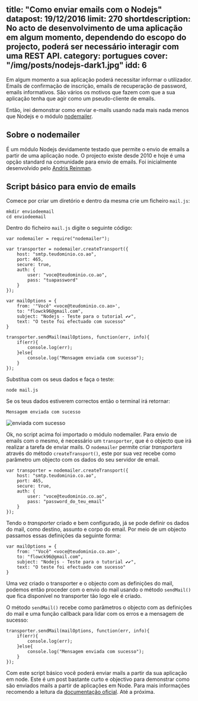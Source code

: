 title: "Como enviar emails com o Nodejs"
datapost: 19/12/2016
limit: 270
shortdescription: No acto de desenvolvimento de uma aplicação em algum momento, dependendo do escopo do projecto, poderá ser necessário interagir com uma REST API.
category: portugues
cover: "/img/posts/nodejs-dark1.jpg"
idd: 6
---

Em algum momento a sua aplicação poderá necessitar informar o utilizador. Emails de confirmação de inscrição, emails de recuperação de password, emails informativos. São vários os motivos que fazem com que a sua aplicação tenha que agir como um pseudo-cliente de emails. 

Então, irei demonstrar como enviar e-mails usando nada mais nada menos que Nodejs e o módulo [nodemailer](https://nodemailer.com/).

## Sobre o nodemailer

É um módulo Nodejs devidamente testado que permite o envio de emails a partir de uma aplicação node. O projecto existe desde 2010 e hoje é uma opção standard na comunidade para envio de emails. Foi inicialmente desenvolvido pelo [Andris Reinman](https://github.com/andris9).

## Script básico para envio de emails

Comece por criar um diretório e dentro da mesma crie um ficheiro `mail.js`:

	mkdir enviodeemail
	cd enviodeemail

Dentro do ficheiro `mail.js` digite o seguinte código:

	var nodemailer = require("nodemailer");

	var transporter = nodemailer.createTransport({
		host: "smtp.teudominio.co.ao",
		port: 465,
		secure: true,
		auth: {
			user: "voce@teudominio.co.ao",
			pass: "tuapassword"
		}
	});

	var mailOptions = {
		from: '"Você" <voce@teudominio.co.ao>',
		to: "flowck96@gmail.com",
		subject: "Nodejs - Teste para o tutorial ✔✔",
		text: "O teste foi efectuado com sucesso"
	}

	transporter.sendMail(mailOptions, function(err, info){
		if(err){
			console.log(err);
		}else{
			console.log("Mensagem enviada com sucesso");
		}
	});


Substitua com os seus dados e faça o teste:

	node mail.js
	
Se os teus dados estiverem correctos então o terminal irá retornar:

	Mensagem enviada com sucesso


![enviada com sucesso](/img/posts/nodemailer-gmail.png)

Ok, no script acima foi importado o módulo nodemailer. Para envio de emails com o mesmo, é necessário um `transporter`, que é o objecto que irá realizar a tarefa de enviar mails. O `nodemailer` permite criar <i>transporters</i> através do método `createTransport()`, este por sua vez recebe como parâmetro um objecto com os dados do seu servidor de email.

	var transporter = nodemailer.createTransport({
		host: "smtp.teudominio.co.ao",
		port: 465,
		secure: true,
		auth: {
			user: "voce@teudominio.co.ao",
			pass: "password_do_teu_email"
		}
	});

Tendo o <i>transporter</i> criado e bem configurado, já se pode definir os dados do mail, como destino, assunto e corpo do email. Por meio de um objecto passamos essas definições da seguinte forma:

	var mailOptions = {
		from: '"Você" <voce@teudominio.co.ao>',
		to: "flowck96@gmail.com",
		subject: "Nodejs - Teste para o tutorial ✔✔",
		text: "O teste foi efectuado com sucesso"
	}

Uma vez criado o transporter e o objecto com as definições do mail, podemos então proceder com o envio do mail usando o método `sendMail()` que fica disponível no transporter tão logo ele é criado.

O método `sendMail()` recebe como parâmetros o objecto com as definições do mail e uma função callback para lidar com os erros e a mensagem de sucesso:

	transporter.sendMail(mailOptions, function(err, info){
		if(err){
			console.log(err);
		}else{
			console.log("Mensagem enviada com sucesso");
		}
	});


Com este script básico você poderá enviar mails a partir da sua aplicação em node. Este é um post bastante curto e objectivo para demonstrar como são enviados mails a partir de aplicações em Node. Para mais informações recomendo a leitura da [documentação oficial](https://nodemailer.com/). Até a próxima.

